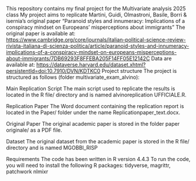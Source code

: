 This repository contains my final project for the Multivariate analysis 2025 class
My project aims to replicate Martini, Guidi, Olmastroni, Basile, Borri & isernia’s original paper “Paranoid styles and innumeracy: Implications of a conspiracy mindset on Europeans’ misperceptions about immigrants”
The original paper is available at: https://www.cambridge.org/core/journals/italian-political-science-review-rivista-italiana-di-scienza-politica/article/paranoid-styles-and-innumeracy-implications-of-a-conspiracy-mindset-on-europeans-misperceptions-about-immigrants/7DB69293F8FFEBA205F14FF05E12142C
Data are available at: https://dataverse.harvard.edu/dataset.xhtml?persistentId=doi:10.7910/DVN/KDTKC0
Project structure
The project is structured as follows (folder multivariate_exam_alvino):

Main Replication Script
The main script used to replicate the results is located in the R file/ directory and is named alvinoreplication UFFICIALE.R.


Replication Paper
The Word document containing the replication report is located in the Paper/ folder under the name Replicationpaper_text.docx.


Original Paper
The original academic paper is stored in the folder paper originale/ as a PDF file.

Dataset
The original dataset from the academic paper is stored in the R file/ directory and is named MGOBBI_RISP

Requirements
The code has been written in R version 4.4.3 To run the code, you will need to install the following R packages: 
tidyverse,
magrittr,
patchwork
nlmixr
